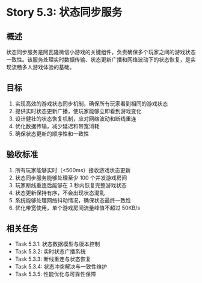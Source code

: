 # Story 5.3: 状态同步服务

## 概述

状态同步服务是阿瓦隆微信小游戏的关键组件，负责确保多个玩家之间的游戏状态一致性。该服务处理实时数据传输、状态更新广播和网络波动下的状态恢复，是实现流畅多人游戏体验的基础。

## 目标

1. 实现高效的游戏状态同步机制，确保所有玩家看到相同的游戏状态
2. 提供实时状态更新广播，使玩家能够立即看到游戏变化
3. 设计健壮的状态恢复机制，应对网络波动和断线重连
4. 优化数据传输，减少延迟和带宽消耗
5. 确保状态更新的顺序性和一致性

## 验收标准

1. 所有玩家能够实时（<500ms）接收游戏状态更新
2. 状态同步服务能够处理至少 100 个并发游戏房间
3. 玩家断线重连后能够在 3 秒内恢复完整游戏状态
4. 状态更新保持有序，不会出现状态混乱
5. 系统能够处理网络抖动情况，确保状态最终一致性
6. 优化带宽使用，单个游戏房间流量峰值不超过 50KB/s

## 相关任务

- Task 5.3.1: 状态数据模型与版本控制
- Task 5.3.2: 实时状态广播系统
- Task 5.3.3: 断线重连与状态恢复
- Task 5.3.4: 状态冲突解决与一致性维护
- Task 5.3.5: 性能优化与可靠性保障
